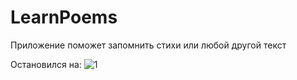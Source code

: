 # LearnPoems
Приложение поможет запомнить стихи или любой другой текст

Остановился на:
![1](https://user-images.githubusercontent.com/28355711/174815694-3dbb1dce-4a43-4c7a-8b1f-a9f1a23772f5.PNG)
